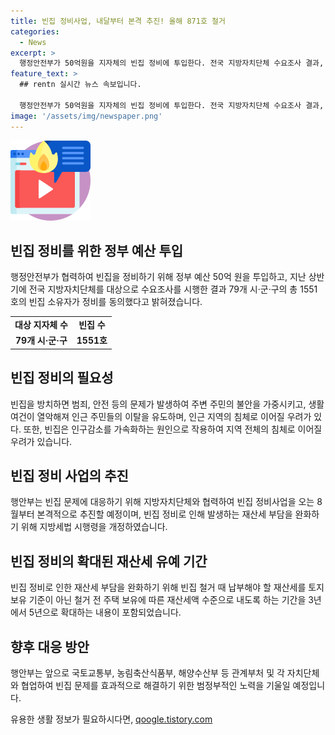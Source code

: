 ```yaml
---
title: 빈집 정비사업, 내달부터 본격 추진! 올해 871호 철거
categories:
  - News
excerpt: >
  행정안전부가 50억원을 지자체의 빈집 정비에 투입한다. 전국 지방자치단체 수요조사 결과, 79개 시·군·구의 총 1551호의 빈집 소유자가 정비를 동의했다. 또한, 47개 시군구의 총 871호의 빈집을 철거 대상으로 선정하였고, 현재 전국의 빈집은 13만 2000호가 넘는 상황이다. 이에 대책 마련이 중요하며, 행안부는 다양한 부처와 협업하여 빈집 문제를 해결하겠다고 밝혔다.
feature_text: >
  ## rentn 실시간 뉴스 속보입니다.

  행정안전부가 50억원을 지자체의 빈집 정비에 투입한다. 전국 지방자치단체 수요조사 결과, 79개 시·군·구의 총 1551호의 빈집 소유자가 정비를 동의했다. 또한, 47개 시군구의 총 871호의 빈집을 철거 대상으로 선정하였고, 현재 전국의 빈집은 13만 2000호가 넘는 상황이다. 이에 대책 마련이 중요하며, 행안부는 다양한 부처와 협업하여 빈집 문제를 해결하겠다고 밝혔다.
image: '/assets/img/newspaper.png'
---
```


<p><img src="/assets/img/news.png" alt="rentncar 속보" /></p>

<h2 data-ke-size="size26">빈집 정비를 위한 정부 예산 투입</h2>

<p data-ke-size="size16">행정안전부가 협력하여 빈집을 정비하기 위해 정부 예산 50억 원을 투입하고, 지난 상반기에 전국 지방자치단체를 대상으로 수요조사를 시행한 결과 79개 시·군·구의 총 1551호의 빈집 소유자가 정비를 동의했다고 밝혀졌습니다.</p>

<table>
  <tr>
    <td style="text-align: center; height: 17px;"><b>대상 지자체 수</b></td>
    <td style="text-align: center; height: 17px;"><b>빈집 수</b></td>
  </tr>
  <tr>
    <td style="text-align: center; height: 17px;"><b>79개 시·군·구</b></td>
    <td style="text-align: center; height: 17px;"><b>1551호</b></td>
  </tr>
</table>

<h2 data-ke-size="size26">빈집 정비의 필요성</h2>

<p data-ke-size="size16">빈집을 방치하면 범죄, 안전 등의 문제가 발생하여 주변 주민의 불안을 가중시키고, 생활 여건이 열악해져 인근 주민들의 이탈을 유도하며, 인근 지역의 침체로 이어질 우려가 있다. 또한, 빈집은 인구감소를 가속화하는 원인으로 작용하여 지역 전체의 침체로 이어질 우려가 있습니다.</p>

<h2 data-ke-size="size26">빈집 정비 사업의 추진</h2>

<p data-ke-size="size16">행안부는 빈집 문제에 대응하기 위해 지방자치단체와 협력하여 빈집 정비사업을 오는 8월부터 본격적으로 추진할 예정이며, 빈집 정비로 인해 발생하는 재산세 부담을 완화하기 위해 지방세법 시행령을 개정하였습니다.</p>

<h2 data-ke-size="size26">빈집 정비의 확대된 재산세 유예 기간</h2>

<p data-ke-size="size16">빈집 정비로 인한 재산세 부담을 완화하기 위해 빈집 철거 때 납부해야 할 재산세를 토지 보유 기준이 아닌 철거 전 주택 보유에 따른 재산세액 수준으로 내도록 하는 기간을 3년에서 5년으로 확대하는 내용이 포함되었습니다.</p>

<h2 data-ke-size="size26">향후 대응 방안</h2>

<p data-ke-size="size16">행안부는 앞으로 국토교통부, 농림축산식품부, 해양수산부 등 관계부처 및 각 자치단체와 협업하여 빈집 문제를 효과적으로 해결하기 위한 범정부적인 노력을 기울일 예정입니다.</p>
유용한 생활 정보가 필요하시다면, <a href="https://qoogle.tistory.com" rel="dofollow">qoogle.tistory.com</a>


